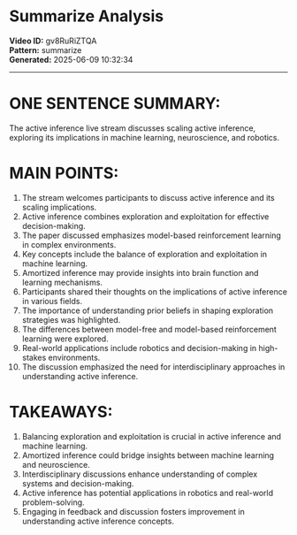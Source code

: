 # Summarize Analysis

**Video ID:** gv8RuRiZTQA  
**Pattern:** summarize  
**Generated:** 2025-06-09 10:32:34  

---

# ONE SENTENCE SUMMARY:
The active inference live stream discusses scaling active inference, exploring its implications in machine learning, neuroscience, and robotics.

# MAIN POINTS:
1. The stream welcomes participants to discuss active inference and its scaling implications.
2. Active inference combines exploration and exploitation for effective decision-making.
3. The paper discussed emphasizes model-based reinforcement learning in complex environments.
4. Key concepts include the balance of exploration and exploitation in machine learning.
5. Amortized inference may provide insights into brain function and learning mechanisms.
6. Participants shared their thoughts on the implications of active inference in various fields.
7. The importance of understanding prior beliefs in shaping exploration strategies was highlighted.
8. The differences between model-free and model-based reinforcement learning were explored.
9. Real-world applications include robotics and decision-making in high-stakes environments.
10. The discussion emphasized the need for interdisciplinary approaches in understanding active inference.

# TAKEAWAYS:
1. Balancing exploration and exploitation is crucial in active inference and machine learning.
2. Amortized inference could bridge insights between machine learning and neuroscience.
3. Interdisciplinary discussions enhance understanding of complex systems and decision-making.
4. Active inference has potential applications in robotics and real-world problem-solving.
5. Engaging in feedback and discussion fosters improvement in understanding active inference concepts.